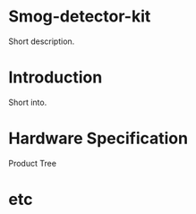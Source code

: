 # Smog-detector-kit
Short description.

# Introduction
Short into.

# Hardware Specification
Product Tree

# etc
